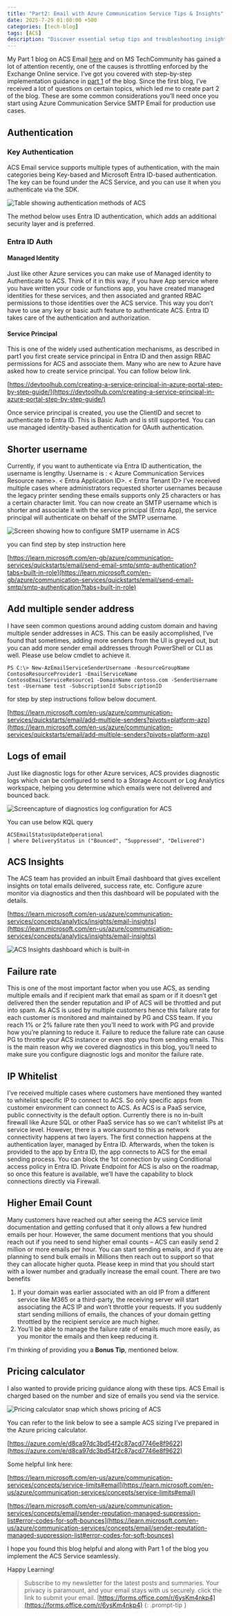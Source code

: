 ```yaml
---
title: "Part2: Email with Azure Communication Service Tips & Insights"
date: 2025-7-29 01:00:00 +500
categories: [tech-blog]
tags: [ACS]
description: "Discover essential setup tips and troubleshooting insights for ACS Email communication service to optimize your production email workflow with best practices"
---
```


My Part 1 blog on ACS Email [here](https://www.azuredoctor.com/posts/smtprelay-with-azure-communication-service/) and on MS TechCommunity has gained a lot of attention recently, one of the causes is throttling enforced by the Exchange Online service. I’ve got you covered with step-by-step implementation guidance in [part 1](https://www.azuredoctor.com/posts/smtprelay-with-azure-communication-service/) of the blog. Since the first blog, I’ve received a lot of questions on certain topics, which led me to create part 2 of the blog. These are some common considerations you’ll need once you start using Azure Communication Service SMTP Email for production use cases.

## Authentication
### Key Authentication
ACS Email service supports multiple types of authentication, with the main categories being Key-based and Microsoft Entra ID-based authentication. The key can be found under the ACS Service, and you can use it when you authenticate via the SDK.

![Table showing authentication methods of ACS](https://raw.githubusercontent.com/qureshiaquib/qureshiaquib.github.io/main/assets/29072025/key-acs-auth.jpg)

The method below uses Entra ID authentication, which adds an additional security layer and is preferred.

### Entra ID Auth
#### Managed Identity
Just like other Azure services you can make use of Managed identity to Authenticate to ACS. Think of it in this way, if you have App service where you have written your code or functions app, you have created managed identities for these services, and then associated and granted RBAC permissions to those identities over the ACS service. This way you don’t have to use any key or basic auth feature to authenticate ACS. Entra ID takes care of the authentication and authorization.

#### Service Principal
This is one of the widely used authentication mechanisms, as described in part1 you first create service principal in Entra ID and then assign RBAC permissions for ACS and associate them. Many who are new to Azure have asked how to create service principal.
You can follow below link.

[https://devtoolhub.com/creating-a-service-principal-in-azure-portal-step-by-step-guide/](https://devtoolhub.com/creating-a-service-principal-in-azure-portal-step-by-step-guide/)

Once service principal is created, you use the ClientID and secret to authenticate to Entra ID. This is Basic Auth and is still supported. You can use managed identity-based authentication for OAuth authentication.

## Shorter username
Currently, if you want to authenticate via Entra ID authentication, the username is lengthy. 
Username is : < Azure Communication Services Resource name>. < Entra Application ID>. < Entra Tenant ID>
I’ve received multiple cases where administrators requested shorter usernames because the legacy printer sending these emails supports only 25 characters or has a certain character limit.
You can now create an SMTP username which is shorter and associate it with the service principal (Entra App), the service principal will authenticate on behalf of the SMTP username. 

![Screen showing how to configure SMTP username in ACS](https://raw.githubusercontent.com/qureshiaquib/qureshiaquib.github.io/main/assets/29072025/shorten-username-acs.jpg)

you can find step by step instruction here

[https://learn.microsoft.com/en-gb/azure/communication-services/quickstarts/email/send-email-smtp/smtp-authentication?tabs=built-in-role](https://learn.microsoft.com/en-gb/azure/communication-services/quickstarts/email/send-email-smtp/smtp-authentication?tabs=built-in-role)

## Add multiple sender address
I have seen common questions around adding custom domain and having multiple sender addresses in ACS. This can be easily accomplished, I’ve found that sometimes, adding more senders from the UI is greyed out, but you can add more sender email addresses through PowerShell or CLI as well. Please use below cmdlet to achieve it. 

```shell
PS C:\> New-AzEmailServiceSenderUsername -ResourceGroupName ContosoResourceProvider1 -EmailServiceName ContosoEmailServiceResource1 -DomainName contoso.com -SenderUsername test -Username test -SubscriptionId SubscriptionID
```

for step by step instructions follow below document.

[https://learn.microsoft.com/en-us/azure/communication-services/quickstarts/email/add-multiple-senders?pivots=platform-azp](https://learn.microsoft.com/en-us/azure/communication-services/quickstarts/email/add-multiple-senders?pivots=platform-azp)

## Logs of email
Just like diagnostic logs for other Azure services, ACS provides diagnostic logs which can be configured to send to a Storage Account or Log Analytics workspace, helping you determine which emails were not delivered and bounced back.

![Screencapture of diagnostics log configuration for ACS](https://raw.githubusercontent.com/qureshiaquib/qureshiaquib.github.io/main/assets/29072025/diagnostics-logs-acs.jpg)

You can use below KQL query 

```shell
ACSEmailStatusUpdateOperational
| where DeliveryStatus in ("Bounced", "Suppressed", "Delivered")
```

## ACS Insights
The ACS team has provided an inbuilt Email dashboard that gives excellent insights on total emails delivered, success rate, etc. Configure azure monitor via diagnostics and then this dashboard will be populated with the details.

[https://learn.microsoft.com/en-us/azure/communication-services/concepts/analytics/insights/email-insights](https://learn.microsoft.com/en-us/azure/communication-services/concepts/analytics/insights/email-insights)

![ACS Insights dashboard which is built-in](https://raw.githubusercontent.com/qureshiaquib/qureshiaquib.github.io/main/assets/29072025/acs-email-dashboard.jpg)

## Failure rate
This is one of the most important factor when you use ACS, as sending multiple emails and if recipient mark that email as spam or if it doesn’t get delivered then the sender reputation and IP of ACS will be throttled and put into spam. As ACS is used by multiple customers hence this failure rate for each customer is monitored and maintained by PG and CSS team. If you reach 1% or 2% failure rate then you’ll need to work with PG and provide how you’re planning to reduce it. Failure to reduce the failure rate can cause PG to throttle your ACS instance or even stop you from sending emails.
This is the main reason why we covered diagnostics in this blog, you’ll need to make sure you configure diagnostic logs and monitor the failure rate.

## IP Whitelist
I’ve received multiple cases where customers have mentioned they wanted to whitelist specific IP to connect to ACS. So only specific apps from customer environment can connect to ACS. As ACS is a PaaS service, public connectivity is the default option. Currently there is no in-built firewall like Azure SQL or other PaaS service has so we can’t whitelist IPs at service level. 
However, there is a workaround to this as network connectivity happens at two layers. The first connection happens at the authentication layer, managed by Entra ID. Afterwards, when the token is provided to the app by Entra ID, the app connects to ACS for the email sending process. You can block the 1st connection by using Conditional access policy in Entra ID.
Private Endpoint for ACS is also on the roadmap, so once this feature is available, we’ll have the capability to block connections directly via Firewall.

## Higher Email Count
Many customers have reached out after seeing the ACS service limit documentation and getting confused that it only allows a few hundred emails per hour. However, the same document mentions that you should reach out if you need to send higher email counts – ACS can easily send 2 million or more emails per hour. You can start sending emails, and if you are planning to send bulk emails in Millions then reach out to support so that they can allocate higher quota.
Please keep in mind that you should start with a lower number and gradually increase the email count. There are two benefits

1. If your domain was earlier associated with an old IP from a different service like M365 or a third-party, the receiving server will start associating the ACS IP and won’t throttle your requests. If you suddenly start sending millions of emails, the chances of your domain getting throttled by the recipient service are much higher.
2. You’ll be able to manage the failure rate of emails much more easily, as you monitor the emails and then keep reducing it. 

I'm thinking of providing you a **Bonus Tip**, mentioned below.

## Pricing calculator
I also wanted to provide pricing guidance along with these tips. ACS Email is charged based on the number and size of emails you send via the service.

![Pricing calculator snap which shows pricing of ACS](https://raw.githubusercontent.com/qureshiaquib/qureshiaquib.github.io/main/assets/29072025/acs-email-pricing.jpg)

You can refer to the link below to see a sample ACS sizing I’ve prepared in the Azure pricing calculator.

[https://azure.com/e/d8ca97dc3bd54f2c87acd7746e8f9622](https://azure.com/e/d8ca97dc3bd54f2c87acd7746e8f9622)

Some helpful link here:

[https://learn.microsoft.com/en-us/azure/communication-services/concepts/service-limits#email](https://learn.microsoft.com/en-us/azure/communication-services/concepts/service-limits#email)

[https://learn.microsoft.com/en-us/azure/communication-services/concepts/email/sender-reputation-managed-suppression-list#error-codes-for-soft-bounces](https://learn.microsoft.com/en-us/azure/communication-services/concepts/email/sender-reputation-managed-suppression-list#error-codes-for-soft-bounces)


I hope you found this blog helpful and along with Part 1 of the blog you implement the ACS Service seamlessly.

Happy Learning!

>Subscribe to my newsletter for the latest posts and summaries. Your privacy is paramount, and your email stays with us securely.
click the link to submit your email.
[https://forms.office.com/r/6ysKm4nkp4](https://forms.office.com/r/6ysKm4nkp4)
{: .prompt-tip }